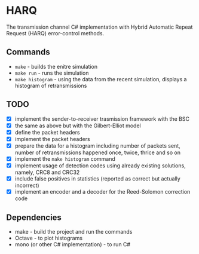 # HARQ
The transmission channel C# implementation with Hybrid Automatic Repeat Request (HARQ) error-control methods.

## Commands
- `make` - builds the enitre simulation
- `make run` - runs the simulation
- `make histogram` - using the data from the recent simulation, displays a histogram of retransmissions

## TODO
- [x] implement the sender-to-receiver trasmission framework with the BSC
- [x] the same as above but with the Gilbert-Elliot model
- [x] define the packet headers
- [x] implement the packet headers
- [x] prepare the data for a histogram including number of packets sent, number of retransmissions happened once, twice, thrice and so on
- [x] implement the `make histogram` command
- [x] implement usage of detection codes using already existing solutions, namely, CRC8 and CRC32
- [x] include false positives in statistics (reported as correct but actually incorrect)
- [x] implement an encoder and a decoder for the Reed-Solomon correction code

## Dependencies
- make - build the project and run the commands
- Octave - to plot histograms
- mono (or other C# implementation) - to run C#